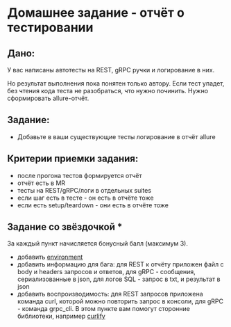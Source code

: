 # Домашнее задание - отчёт о тестировании

## Дано:

У вас написаны автотесты на REST, gRPC ручки и логирование в них.

Но результат выполнения пока понятен только автору. Если тест упадет, без чтения кода теста не разобраться, что нужно починить.
Нужно сформировать allure-отчёт.

## Задание:
- Добавьте в ваши существующие тесты логирование в отчёт allure

## Критерии приемки задания:
- после прогона тестов формируется отчёт
- отчёт есть в MR
- тесты на REST/gRPC/логи в отдельных suites
- если шаг есть в тесте - он есть в отчёте тоже
- если есть setup/teardown - они есть в отчёте тоже

## Задание со звёздочкой *
За каждый пункт начисляется бонусный балл (максимум 3).
- добавить [environment](https://docs.qameta.io/allure/#_environment)
- добавить информацию для бага: для REST к отчёту приложен файл с body и headers запросов и ответов, для gRPC - сообщения, сериализованные в json, для логов SQL - запрос в txt, и результат в json
- добавить воспроизводимость: для REST запросов приложена команда curl, которой можно повторить запрос в консоли, для gRPC - команда grpc_cli. В этом пункте вам помогут сторонние библиотеки, например [curlify](https://pypi.org/project/curlify/)
